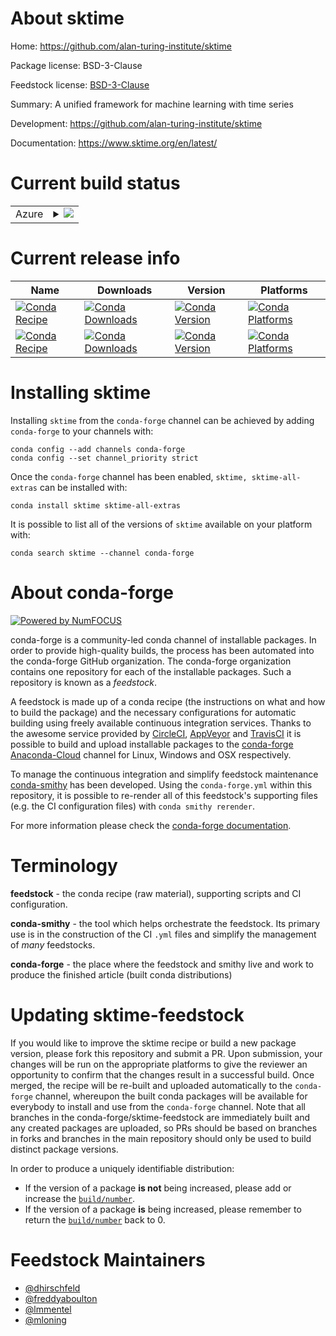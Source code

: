 About sktime
============

Home: https://github.com/alan-turing-institute/sktime

Package license: BSD-3-Clause

Feedstock license: [BSD-3-Clause](https://github.com/conda-forge/sktime-feedstock/blob/master/LICENSE.txt)

Summary: A unified framework for machine learning with time series

Development: https://github.com/alan-turing-institute/sktime

Documentation: https://www.sktime.org/en/latest/

Current build status
====================


<table>
    
  <tr>
    <td>Azure</td>
    <td>
      <details>
        <summary>
          <a href="https://dev.azure.com/conda-forge/feedstock-builds/_build/latest?definitionId=11577&branchName=master">
            <img src="https://dev.azure.com/conda-forge/feedstock-builds/_apis/build/status/sktime-feedstock?branchName=master">
          </a>
        </summary>
        <table>
          <thead><tr><th>Variant</th><th>Status</th></tr></thead>
          <tbody><tr>
              <td>linux_64_python3.7.____cpython</td>
              <td>
                <a href="https://dev.azure.com/conda-forge/feedstock-builds/_build/latest?definitionId=11577&branchName=master">
                  <img src="https://dev.azure.com/conda-forge/feedstock-builds/_apis/build/status/sktime-feedstock?branchName=master&jobName=linux&configuration=linux_64_python3.7.____cpython" alt="variant">
                </a>
              </td>
            </tr><tr>
              <td>linux_64_python3.8.____cpython</td>
              <td>
                <a href="https://dev.azure.com/conda-forge/feedstock-builds/_build/latest?definitionId=11577&branchName=master">
                  <img src="https://dev.azure.com/conda-forge/feedstock-builds/_apis/build/status/sktime-feedstock?branchName=master&jobName=linux&configuration=linux_64_python3.8.____cpython" alt="variant">
                </a>
              </td>
            </tr><tr>
              <td>linux_64_python3.9.____cpython</td>
              <td>
                <a href="https://dev.azure.com/conda-forge/feedstock-builds/_build/latest?definitionId=11577&branchName=master">
                  <img src="https://dev.azure.com/conda-forge/feedstock-builds/_apis/build/status/sktime-feedstock?branchName=master&jobName=linux&configuration=linux_64_python3.9.____cpython" alt="variant">
                </a>
              </td>
            </tr><tr>
              <td>osx_64_python3.7.____cpython</td>
              <td>
                <a href="https://dev.azure.com/conda-forge/feedstock-builds/_build/latest?definitionId=11577&branchName=master">
                  <img src="https://dev.azure.com/conda-forge/feedstock-builds/_apis/build/status/sktime-feedstock?branchName=master&jobName=osx&configuration=osx_64_python3.7.____cpython" alt="variant">
                </a>
              </td>
            </tr><tr>
              <td>osx_64_python3.8.____cpython</td>
              <td>
                <a href="https://dev.azure.com/conda-forge/feedstock-builds/_build/latest?definitionId=11577&branchName=master">
                  <img src="https://dev.azure.com/conda-forge/feedstock-builds/_apis/build/status/sktime-feedstock?branchName=master&jobName=osx&configuration=osx_64_python3.8.____cpython" alt="variant">
                </a>
              </td>
            </tr><tr>
              <td>osx_64_python3.9.____cpython</td>
              <td>
                <a href="https://dev.azure.com/conda-forge/feedstock-builds/_build/latest?definitionId=11577&branchName=master">
                  <img src="https://dev.azure.com/conda-forge/feedstock-builds/_apis/build/status/sktime-feedstock?branchName=master&jobName=osx&configuration=osx_64_python3.9.____cpython" alt="variant">
                </a>
              </td>
            </tr><tr>
              <td>win_64_python3.7.____cpython</td>
              <td>
                <a href="https://dev.azure.com/conda-forge/feedstock-builds/_build/latest?definitionId=11577&branchName=master">
                  <img src="https://dev.azure.com/conda-forge/feedstock-builds/_apis/build/status/sktime-feedstock?branchName=master&jobName=win&configuration=win_64_python3.7.____cpython" alt="variant">
                </a>
              </td>
            </tr><tr>
              <td>win_64_python3.8.____cpython</td>
              <td>
                <a href="https://dev.azure.com/conda-forge/feedstock-builds/_build/latest?definitionId=11577&branchName=master">
                  <img src="https://dev.azure.com/conda-forge/feedstock-builds/_apis/build/status/sktime-feedstock?branchName=master&jobName=win&configuration=win_64_python3.8.____cpython" alt="variant">
                </a>
              </td>
            </tr><tr>
              <td>win_64_python3.9.____cpython</td>
              <td>
                <a href="https://dev.azure.com/conda-forge/feedstock-builds/_build/latest?definitionId=11577&branchName=master">
                  <img src="https://dev.azure.com/conda-forge/feedstock-builds/_apis/build/status/sktime-feedstock?branchName=master&jobName=win&configuration=win_64_python3.9.____cpython" alt="variant">
                </a>
              </td>
            </tr>
          </tbody>
        </table>
      </details>
    </td>
  </tr>
</table>

Current release info
====================

| Name | Downloads | Version | Platforms |
| --- | --- | --- | --- |
| [![Conda Recipe](https://img.shields.io/badge/recipe-sktime-green.svg)](https://anaconda.org/conda-forge/sktime) | [![Conda Downloads](https://img.shields.io/conda/dn/conda-forge/sktime.svg)](https://anaconda.org/conda-forge/sktime) | [![Conda Version](https://img.shields.io/conda/vn/conda-forge/sktime.svg)](https://anaconda.org/conda-forge/sktime) | [![Conda Platforms](https://img.shields.io/conda/pn/conda-forge/sktime.svg)](https://anaconda.org/conda-forge/sktime) |
| [![Conda Recipe](https://img.shields.io/badge/recipe-sktime--all--extras-green.svg)](https://anaconda.org/conda-forge/sktime-all-extras) | [![Conda Downloads](https://img.shields.io/conda/dn/conda-forge/sktime-all-extras.svg)](https://anaconda.org/conda-forge/sktime-all-extras) | [![Conda Version](https://img.shields.io/conda/vn/conda-forge/sktime-all-extras.svg)](https://anaconda.org/conda-forge/sktime-all-extras) | [![Conda Platforms](https://img.shields.io/conda/pn/conda-forge/sktime-all-extras.svg)](https://anaconda.org/conda-forge/sktime-all-extras) |

Installing sktime
=================

Installing `sktime` from the `conda-forge` channel can be achieved by adding `conda-forge` to your channels with:

```
conda config --add channels conda-forge
conda config --set channel_priority strict
```

Once the `conda-forge` channel has been enabled, `sktime, sktime-all-extras` can be installed with:

```
conda install sktime sktime-all-extras
```

It is possible to list all of the versions of `sktime` available on your platform with:

```
conda search sktime --channel conda-forge
```


About conda-forge
=================

[![Powered by
NumFOCUS](https://img.shields.io/badge/powered%20by-NumFOCUS-orange.svg?style=flat&colorA=E1523D&colorB=007D8A)](https://numfocus.org)

conda-forge is a community-led conda channel of installable packages.
In order to provide high-quality builds, the process has been automated into the
conda-forge GitHub organization. The conda-forge organization contains one repository
for each of the installable packages. Such a repository is known as a *feedstock*.

A feedstock is made up of a conda recipe (the instructions on what and how to build
the package) and the necessary configurations for automatic building using freely
available continuous integration services. Thanks to the awesome service provided by
[CircleCI](https://circleci.com/), [AppVeyor](https://www.appveyor.com/)
and [TravisCI](https://travis-ci.com/) it is possible to build and upload installable
packages to the [conda-forge](https://anaconda.org/conda-forge)
[Anaconda-Cloud](https://anaconda.org/) channel for Linux, Windows and OSX respectively.

To manage the continuous integration and simplify feedstock maintenance
[conda-smithy](https://github.com/conda-forge/conda-smithy) has been developed.
Using the ``conda-forge.yml`` within this repository, it is possible to re-render all of
this feedstock's supporting files (e.g. the CI configuration files) with ``conda smithy rerender``.

For more information please check the [conda-forge documentation](https://conda-forge.org/docs/).

Terminology
===========

**feedstock** - the conda recipe (raw material), supporting scripts and CI configuration.

**conda-smithy** - the tool which helps orchestrate the feedstock.
                   Its primary use is in the construction of the CI ``.yml`` files
                   and simplify the management of *many* feedstocks.

**conda-forge** - the place where the feedstock and smithy live and work to
                  produce the finished article (built conda distributions)


Updating sktime-feedstock
=========================

If you would like to improve the sktime recipe or build a new
package version, please fork this repository and submit a PR. Upon submission,
your changes will be run on the appropriate platforms to give the reviewer an
opportunity to confirm that the changes result in a successful build. Once
merged, the recipe will be re-built and uploaded automatically to the
`conda-forge` channel, whereupon the built conda packages will be available for
everybody to install and use from the `conda-forge` channel.
Note that all branches in the conda-forge/sktime-feedstock are
immediately built and any created packages are uploaded, so PRs should be based
on branches in forks and branches in the main repository should only be used to
build distinct package versions.

In order to produce a uniquely identifiable distribution:
 * If the version of a package **is not** being increased, please add or increase
   the [``build/number``](https://docs.conda.io/projects/conda-build/en/latest/resources/define-metadata.html#build-number-and-string).
 * If the version of a package **is** being increased, please remember to return
   the [``build/number``](https://docs.conda.io/projects/conda-build/en/latest/resources/define-metadata.html#build-number-and-string)
   back to 0.

Feedstock Maintainers
=====================

* [@dhirschfeld](https://github.com/dhirschfeld/)
* [@freddyaboulton](https://github.com/freddyaboulton/)
* [@lmmentel](https://github.com/lmmentel/)
* [@mloning](https://github.com/mloning/)


